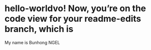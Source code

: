 # hello-worldvo! Now, you’re on the code view for your readme-edits branch, which is 
My name is Bunhong NGEL
